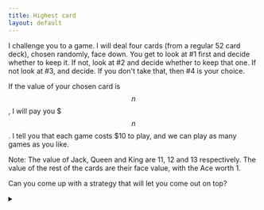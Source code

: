 ```yaml
---
title: Highest card
layout: default
---
```


I challenge you to a game. I will deal four cards (from a regular 52 card deck),
chosen randomly, face down. You get to look at \#1 first and decide whether to
keep it. If not, look at \#2 and decide whether to keep that one. If not look at
\#3, and decide. If you don't take that, then \#4 is your choice.

If the value of your chosen card is $$n$$, I will pay you \$$$n$$. I tell you that
each game costs $10 to play, and we can play as many games as you like.

Note: The value of Jack, Queen and King are 11, 12 and 13 respectively. The
value of the rest of the cards are their face value, with the Ace worth 1.

Can you come up with a strategy that will let you come out on top?

<details><summary></summary>

Use the following strategy:

* Keep the first card if it is 10 or greater, otherwise go to the second.
* Keep the second card if it is 9 or greater, otherwise go to the third.
* Keep the third card if it is 8 or greater, otherwise choose the fourth.

This will come out on ahead, on average.

### Proof

Let us initially assume that there is an infinite deck for simplicity. There
are an equal number of all face values, and now each card is independent of the
previous ones.

For the 4th card the expected value is:

$$
E_4 = \frac{1}{13} \sum_{i=1}^{13} i = 7
$$

For the 3rd card, if it is more than $$E_4$$, we should keep it. Otherwise, look
at the fourth. Thus the expected value is:

$$
E_3 = \frac{1}{13} \sum_{i=8}^{13} i + \frac{1}{13} \sum_{i=1}^{7} E_4 = 8.615
$$

Likewise for the 2nd card, if it is more than $$E_3$$, we should keep
it. Otherwise, look at the third, giving the expected value is:

$$
E_2 = \frac{1}{13} \sum_{i=9}^{13} i + \frac{1}{13} \sum_{i=1}^{8} E_3 = 9.533
$$

And finally, for the first card:

$$
E_1 = \frac{1}{13} \sum_{i=10}^{13} i + \frac{1}{13} \sum_{i=1}^{9} E_2 = 10.138
$$

Thus our strategy gives us an expected value of $10.138 per game. Note that we
assumed that there was an infinite number of cards. In reality, when a card is
chosen, it wont appear again. Since we only reject low cards, this reduces our
chances of getting more low cards. Thus our proof gives a lower bound on
the expected value

This gives us an expected value of $$ > $10$$, letting you come out ahead.

In general, our strategy generalises to $$n$$ initial cards with:

$$
\begin{align}
E_n & = 7 \\
E_{i-1} & = \frac{1}{13}
  \left(
    \lfloor E_i \rfloor E_i + \sum_{i=\lfloor E_i \rfloor + 1}^{13} i
  \right)
\end{align}
$$

</details>
